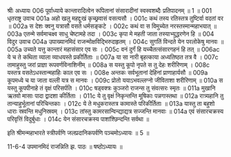श्रीः
अध्यायः 006
पूर्वाध्याये कान्तारादित्वेन रूपितानां संसारादीनां स्वस्वशब्दैः प्रतिपादनम् ॥ 1 ॥
001	धृतराष्ट्र उवाच 
001a	अहो खलु महद्दुःखं कृच्छ्रवासं वसत्यसौ ।
001c	कथं तस्य रतिस्तत्र तुष्टिर्वा वदतां वर ॥
002a	स देशः क्वनु यत्रासौ वसते धर्मसङ्कटे ।
002c	कथं वा स विमुच्येत नरस्तस्मान्महाभयात् ॥
003a	एतन्मे सर्वमाचक्ष्व साधु चेष्टामहे तदा ।
003c	कृपा मे महती जाता तस्याभ्युद्धरणेन हि ॥
004	विदुर उवाच 
004a	उपाख्यानमिदं राजन्मोक्षविद्भिरुदाहृतम् ।
004c	सुगतिं विन्दते येन परलोकेषु मानवः ॥
005a	उच्यते यत्तु कान्तारं महासंसार एव सः ।
005c	वनं दुर्गं हि यच्चैतत्संसारगहनं हि तत् ॥
006ac	ये च ते कथिता व्याला व्याधयस्ते प्रकीर्तिताः ॥
007a	या सा नारी बृहत्काया अध्यतिष्ठत तत्र वै ।
007c	तामाहुस्तु जरां प्राज्ञा रूपवर्णविनाशिनीम् ॥
008a	स यस्तु कूपो नृपते स तु देहः शरीरिणाम् ।
008c	यस्तत्र वसतेऽधस्तान्महाहिः काल एव सः ।
008e	अन्तकः सर्वभूतानां देहिनां प्राणाहार्यसौ ॥
009a	कूपमध्ये च या जाता वल्ली यत्र स मानवः ।
009c	प्रोतो ययाऽभवल्लग्नो जीविताशा शरीरिणाम् ॥
010a	स यस्तु कूपपीनाहे तं वृक्षं परिसर्पति ।
010c	षड्वक्त्रः कुञ्जरो राजन्स तु संवत्सरः स्मृतः ॥
011a	मुखानि ऋतवो मासाः पादा द्वादशा कीर्तिताः ।
011c	ये तु वृक्षं निकृन्तन्ति मूषिकाः पन्नगास्तथा ॥
012a	रात्र्यहानि तु तान्याहुर्भूतानां परिचिन्तकाः ।
012c	ये ते मधुकरास्तत्र कामास्ते परिकीर्तिताः ॥
013a	यास्तु ता बहुशो धाराः स्रवन्ति मधुनिस्रवम् ।
013c	तांस्तु कामरसान्विन्द्याद्यत्र सज्जन्ति मानवाः ॥
014a	एवं संसारचक्रस्य परिवृत्तिं विदुर्बुधाः ।
014c	येन संसारचक्रस्य पाशांश्छिन्दन्ति सर्वथा ॥ 

इति श्रीमन्महाभारते स्त्रीपर्वणि जलप्रदानिकपर्वणि पञ्चमोऽध्यायः ॥ 5 ॥

11-6-4 उपमानमिदं राजन्निति झ. पाठः ॥ षष्ठोऽध्यायः ॥
